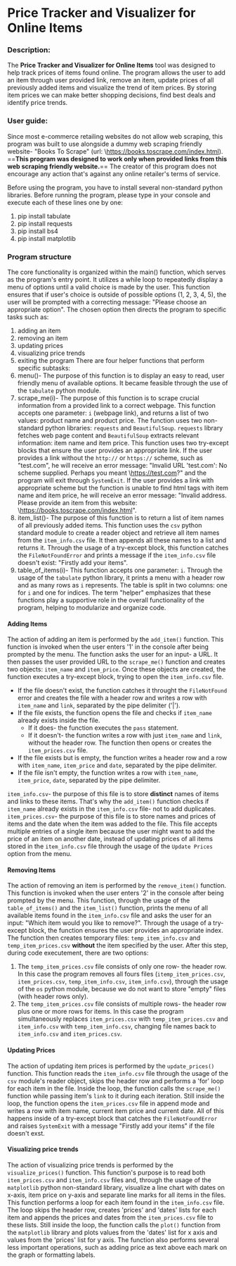 # Price Tracker and Visualizer for Online Items
### Description:
The **Price Tracker and Visualizer for Online Items** tool was designed to help track prices of items found online. The program allows the user to add an item through user provided link, remove an item, update prices of all previously added items and visualize the trend of item prices. By storing item prices we can make better shopping decisions, find best deals and identify price trends.
### User guide:
Since most e-commerce retailing websites do not allow web scraping, this program was built to use alongside a dummy web scraping friendly website- "Books To Scrape" (url: \https://books.toscrape.com/index.html). ==**This program was designed to work only when provided links from this web scraping friendly website.**== The creator of this program does not encourage any action that's against any online retailer's terms of service.

Before using the program, you have to install several non-standard python libraries. Before running the program, please type in your console and execute each of these lines one by one:
1. pip install tabulate
2. pip install requests
3. pip install bs4
4. pip install matplotlib
### Program structure
The core functionality is organized within the main() function, which serves as the program's entry point. It utilizes a while loop to repeatedly display a menu of options until a valid choice is made by the user. This function ensures that if user's choice is outside of possible options (1, 2, 3, 4, 5), the user will be prompted with a correcting message: "Please choose an appropriate option". The chosen option then directs the program to specific tasks such as:
1. adding an item
2. removing an item
3. updating prices
4. visualizing price trends
5. exiting the program
There are four helper functions that perform specific subtasks:
1. menu()- The purpose of this function is to display an easy to read, user friendly menu of available options. It became feasible through the use of the `tabulate` python module.
2. scrape_me(i)- The purpose of this function is to scrape crucial information from a provided link to a correct webpage. This function accepts one parameter: `i` (webpage link), and returns a list of two values: product name and product price. The function uses two non-standard python libraries: `requests` and `BeautifulSoup`. `requests` library fetches web page content and `BeautifulSoup` extracts relevant information: item name and item price. This function uses two try-except blocks that ensure the user provides an appropriate link. If the user provides a link without the `http://` or `https://` scheme, such as "test.com", he will receive an error message: "Invalid URL 'test.com': No scheme supplied. Perhaps you meant \https://test.com?" and the program will exit through `SystemExit`. If the user provides a link with appropriate scheme but the function is unable to find html tags with item name and item price, he will receive an error message: "Invalid address. Please provide an item from this website: \https://books.toscrape.com/index.html".
3. item_list()- The purpose of this function is to return a list of item names of all previously added items. This function uses the `csv` python standard module to create a reader object and retrieve all item names from the `item_info.csv` file. It then appends all these names to a list and returns it. Through the usage of a try-except block, this function catches the `FileNotFoundError` and prints a message if the `item_info.csv` file doesn't exist: "Firstly add your items".
4. table_of_items(i)- This function accepts one parameter: `i`. Through the usage of the `tabulate` python library, it prints a menu with a header row and as many rows as `i` represents. The table is split in two columns: one for `i` and one for indices.
The term "helper" emphasizes that these functions play a supportive role in the overall functionality of the program, helping to modularize and organize code.
#### Adding Items
The action of adding an item is performed by the `add_item()` function.
This function is invoked when the user enters '1' in the console after being prompted by the menu.
The function asks the user for an input- a URL. It then passes the user provided URL to the `scrape_me()` function and creates two objects: `item_name` and `item_price`. Once these objects are created, the function executes a try-except block, trying to open the `item_info.csv` file.
* If the file doesn't exist, the function catches it throught the `FileNotFound` error and creates the file with a header row and writes a row with `item_name` and `link`, separated by the pipe delimiter ('|'). 
* If the file exists, the function opens the file and checks if `item_name` already exists inside the file.
	* If it does- the function executes the `pass` statement.
	* If it doesn't- the function writes a row with just `item_name` and `link`, without the header row.
The function then opens or creates the `item_prices.csv` file.
* If the file exists but is empty, the function writes a header row and a row with `item_name`, `item_price` and `date`, separated by the pipe delimiter.
* If the file isn't empty, the function writes a row with `item_name`, `item_price`, `date`, separated by the pipe delimiter.

`item_info.csv`- the purpose of this file is to store **distinct** names of items and links to these items. That's why the `add_item()` function checks if `item_name` already exists in the `item_info.csv` file- not to add duplicates.
`item_prices.csv`- the purpose of this file is to store names and prices of items and the date when the item was added to the file. This file accepts multiple entries of a single item because the user might want to add the price of an item on another date, instead of updating prices of all items stored in the `item_info.csv` file through the usage of the `Update Prices` option from the menu.
#### Removing Items
The action of removing an item is performed by the `remove_item()` function.
This function is invoked when the user enters '2' in the console after being prompted by the menu.
This function, through the usage of the `table_of_items()` and the `item_list()` function, prints the menu of all available items found in the `item_info.csv` file and asks the user for an input: "Which item would you like to remove?". Through the usage of a try-except block, the function ensures the user provides an appropriate index. The function then creates temporary files: `temp_item_info.csv` and `temp_item_prices.csv` **without** the item specified by the user. After this step, during code executement, there are two options:
1. The `temp_item_prices.csv` file consists of only one row- the header row. In this case the program removes all fours files (`itemp_item_prices.csv`, `item_prices.csv`, `temp_item_info.csv`, `item_info.csv`), through the usage of the `os` python module, because we do not want to store "empty" files (with header rows only).
2. The `temp_item_prices.csv` file consists of multiple rows- the header row plus one or more rows for items. In this case the program simultaneously replaces `item_prices.csv` with `temp_item_prices.csv` and `item_info.csv` with `temp_item_info.csv`, changing file names back to `item_info.csv` and `item_prices.csv`.
#### Updating Prices
The action of updating item prices is performed by the `update_prices()` function.
This function reads the `item_info.csv` file through the usage of the `csv` module's reader object, skips the header row and performs a 'for' loop for each item in the file. Inside the loop, the function calls the `scrape_me()` function while passing item's `link` to it during each iteration. Still inside the loop, the function opens the `item_prices.csv` file in append mode and writes a row with item name, current item price and current date. All of this happens inside of a try-except block that catches the `FileNotFoundError` and raises `SystemExit` with a message "Firstly add your items" if the file doesn't exst.
#### Visualizing price trends
The action of visualizing price trends is performed by the `visualize_prices()` function.
This function's purpose is to read both `item_prices.csv` and `item_info.csv` files and, through the usage of the `matplotlib` python non-standard library, visualize a line chart with dates on x-axis, item price on y-axis and separate line marks for all items in the files.
This function performs a loop for each item found in the `item_info.csv` file. The loop skips the header row, creates 'prices' and 'dates' lists for each item and appends the prices and dates from the `item_prices.csv` file to these lists. Still inside the loop, the function calls the `plot()` function from the `matplotlib` library and plots values from the 'dates' list for x axis and values from the 'prices' list for y axis. The function also performs several less important operations, such as adding price as text above each mark on the graph or formatting labels.
